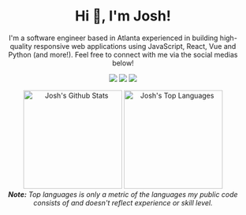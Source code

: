 <h1 align="center">
  Hi 👋, I'm Josh!
</h1>

<p align="center">
  I'm a software engineer based in Atlanta experienced in building high-quality responsive web applications using JavaScript, React, Vue and Python (and more!). Feel free to connect with me via the social medias below!
</p>

<p align="center">   
  <a href="mailto:joshgarrants@gmail.com" target="_blank"><img src="https://img.shields.io/badge/Email-D14836?style=for-the-badge&logo=gmail&logoColor=white"></a>
  <a href="https://www.linkedin.com/in/josh-arrants/" target="_blank"><img src="https://img.shields.io/badge/LinkedIn-0077B5?style=for-the-badge&logo=linkedin&logoColor=white"></a> 
  <a href="https://josharrants.com" target="_blank"><img src="https://img.shields.io/badge/Website-FFA500?style=for-the-badge&logo=rss&logoColor=white"></a>
</p>

<!-- <br/>
  <h2>📃 Github Stats</h2>
<br/> -->

<div>
  <div align="center">
    <a href="#"><img alt="Josh's Github Stats" src="https://github-readme-stats.vercel.app/api?username=joshdrumz&show_icons=true&include_all_commits=true&count_private=true&theme=react&hide_border=true&bg_color=0D1117&title_color=F0DB4F&icon_color=F0DB4F" height="200"/></a>
    <a href="#"><img alt="Josh's Top Languages" src="https://github-readme-stats.vercel.app/api/top-langs/?username=joshdrumz&langs_count=10&layout=compact&theme=react&hide_border=true&bg_color=0D1117&title_color=F0DB4F&icon_color=F0DB4F" height="200"/></a>
    <br/>
    <i><b>Note:</b> Top languages is only a metric of the languages my public code consists of and doesn't reflect experience or skill level.</i>
  </div>
</div>

<!--
**joshdrumz/joshdrumz** is a ✨ _special_ ✨ repository because its `README.md` (this file) appears on your GitHub profile.

Here are some ideas to get you started:

- 🔭 I’m currently working on ...
- 🌱 I’m currently learning ...
- 👯 I’m looking to collaborate on ...
- 🤔 I’m looking for help with ...
- 💬 Ask me about ...
- 📫 How to reach me: ...
- 😄 Pronouns: ...
- ⚡ Fun fact: ...
-->
